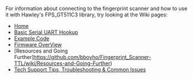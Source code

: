 For information about connecting to the fingerprint scanner and how to use it with Hawley's FPS_GT511C3 library, try looking at the Wiki pages:

* [Home](https://github.com/bboyho/Fingerprint_Scanner-TTL/wiki)
* [Basic Serial UART Hookup](https://github.com/bboyho/Fingerprint_Scanner-TTL/wiki/Basic-Serial-UART-Hookup)
* [Example Code](https://github.com/bboyho/Fingerprint_Scanner-TTL/wiki/Example-Code)
* [Firmware OverView](https://github.com/bboyho/Fingerprint_Scanner-TTL/wiki/Firmware-Overview)
* [Resources and Going Further]https://github.com/bboyho/Fingerprint_Scanner-TTL/wiki/Resources-and-Going-Further)
* [Tech Support Tips, Troubleshooting & Common Issues](https://github.com/bboyho/Fingerprint_Scanner-TTL/wiki/Tech-Support-Tips,--Troubleshooting,-&--Common-Issues)
